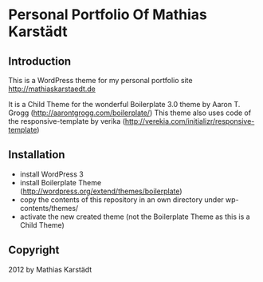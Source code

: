 Personal Portfolio Of Mathias Karstädt
======================================

Introduction
------------

This is a WordPress theme for my personal portfolio site http://mathiaskarstaedt.de

It is a Child Theme for the wonderful Boilerplate 3.0 theme by Aaron T. Grogg (http://aarontgrogg.com/boilerplate/)
This theme also uses code of the responsive-template by verika (http://verekia.com/initializr/responsive-template)

Installation
------------

- install WordPress 3
- install Boilerplate Theme (http://wordpress.org/extend/themes/boilerplate)
- copy the contents of this repository in an own directory under wp-contents/themes/
- activate the new created theme (not the Boilerplate Theme as this is a Child Theme)

Copyright 
---------

2012 by Mathias Karstädt
